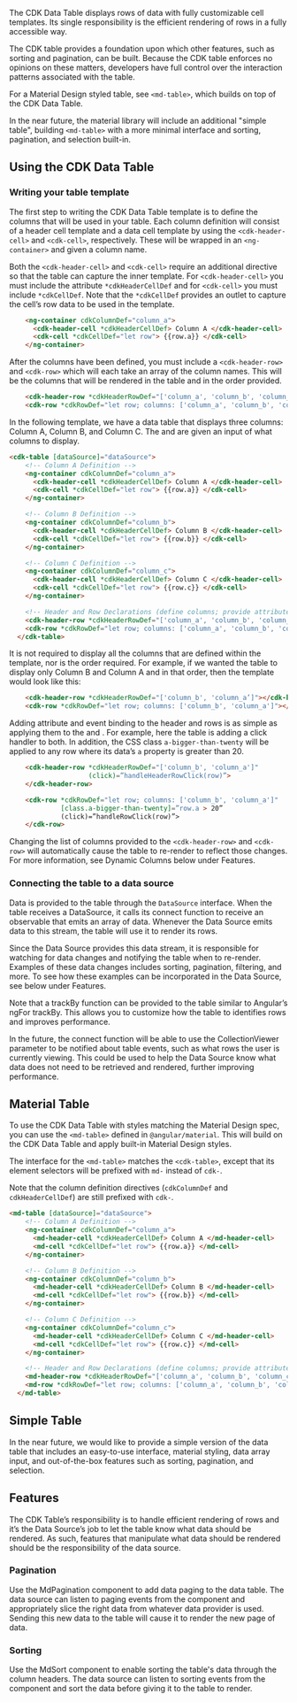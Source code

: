 The CDK Data Table displays rows of data with fully customizable cell templates.
Its single responsibility is the efficient rendering of rows in a fully accessible way.

The CDK table provides a foundation upon which other features, such as sorting and pagination, can be built.
Because the CDK table enforces no opinions on these matters, developers have full control over the interaction patterns associated with the table.

For a Material Design styled table, see `<md-table>`, which builds on top of the CDK Data Table.

In the near future, the material library will include an additional "simple table",
building  `<md-table>` with a more minimal interface and sorting, pagination, and selection built-in.

<!-- example(table-basic) -->

## Using the CDK Data Table

### Writing your table template

The first step to writing the CDK Data Table template is to define the columns that will be used in your table.
Each column definition will consist of a header cell template and a data cell template by using
the `<cdk-header-cell>` and `<cdk-cell>`, respectively. These will be wrapped in an `<ng-container>` and given a column name.

Both the `<cdk-header-cell>` and `<cdk-cell>` require an additional directive so that the table can
capture the inner template. For `<cdk-header-cell>` you must include the attribute `*cdkHeaderCellDef`
and for `<cdk-cell>` you must include `*cdkCellDef`. Note that the `*cdkCellDef` provides an outlet
to capture the cell’s row data to be used in the template.

```html
    <ng-container cdkColumnDef="column_a">
      <cdk-header-cell *cdkHeaderCellDef> Column A </cdk-header-cell>
      <cdk-cell *cdkCellDef="let row"> {{row.a}} </cdk-cell>
    </ng-container>
```

After the columns have been defined, you must include a `<cdk-header-row>` and `<cdk-row>` which will
each take an array of the column names. This will be the columns that will be rendered in the table and in the order provided.

```html
    <cdk-header-row *cdkHeaderRowDef="['column_a', 'column_b', 'column_c']"></cdk-header-row>
    <cdk-row *cdkRowDef="let row; columns: ['column_a', 'column_b', 'column_c']"></cdk-row>
```

In the following template, we have a data table that displays three columns: Column A, Column B, and Column C.
The <cdk-header-row> and <cdk-row> are given an input of what columns to display.

```html
<cdk-table [dataSource]="dataSource">
    <!-- Column A Definition -->
    <ng-container cdkColumnDef="column_a">
      <cdk-header-cell *cdkHeaderCellDef> Column A </cdk-header-cell>
      <cdk-cell *cdkCellDef="let row"> {{row.a}} </cdk-cell>
    </ng-container>

    <!-- Column B Definition -->
    <ng-container cdkColumnDef="column_b">
      <cdk-header-cell *cdkHeaderCellDef> Column B </cdk-header-cell>
      <cdk-cell *cdkCellDef="let row"> {{row.b}} </cdk-cell>
    </ng-container>

    <!-- Column C Definition -->
    <ng-container cdkColumnDef="column_c">
      <cdk-header-cell *cdkHeaderCellDef> Column C </cdk-header-cell>
      <cdk-cell *cdkCellDef="let row"> {{row.c}} </cdk-cell>
    </ng-container>

    <!-- Header and Row Declarations (define columns; provide attribute and event binding) -->
    <cdk-header-row *cdkHeaderRowDef="['column_a', 'column_b', 'column_c']"></cdk-header-row>
    <cdk-row *cdkRowDef="let row; columns: ['column_a', 'column_b', 'column_c']"></cdk-row>
  </cdk-table>
```

It is not required to display all the columns that are defined within the template,
nor is the order required. For example, if we wanted the table to display only Column B
and Column A and in that order, then the template would look like this:

```html
    <cdk-header-row *cdkHeaderRowDef="['column_b', 'column_a’]"></cdk-header-row>
    <cdk-row *cdkRowDef="let row; columns: ['column_b', 'column_a']"></cdk-row>
```

Adding attribute and event binding to the header and rows is as simple as applying them to the
<cdk-header-row> and <cdk-row>. For example, here the table is adding a click handler to both.
In addition, the CSS class `a-bigger-than-twenty` will be applied to any row where its data’s `a` property is greater than 20.

```html
    <cdk-header-row *cdkHeaderRowDef="['column_b', 'column_a']"
                    (click)=”handleHeaderRowClick(row)”>
    </cdk-header-row>

    <cdk-row *cdkRowDef="let row; columns: ['column_b', 'column_a']"
             [class.a-bigger-than-twenty]=”row.a > 20”
             (click)=”handleRowClick(row)”>
    </cdk-row>
```

Changing the list of columns provided to the `<cdk-header-row>` and `<cdk-row>` will automatically
cause the table to re-render to reflect those changes. For more information, see Dynamic Columns below under Features.

### Connecting the table to a data source
Data is provided to the table through the `DataSource` interface. When the table receives a DataSource,
it calls its connect function to receive an observable that emits an array of data. Whenever the Data Source emits data to this stream, the table will use it to render its rows.

Since the Data Source provides this data stream, it is responsible for watching for data changes
and notifying the table when to re-render. Examples of these data changes includes sorting, pagination, filtering, and more.
To see how these examples can be incorporated in the Data Source, see below under Features.

Note that a trackBy function can be provided to the table similar to Angular’s ngFor trackBy.
This allows you to customize how the table to identifies rows and improves performance.

In the future, the connect function will be able to use the CollectionViewer parameter to be
notified about table events, such as what rows the user is currently viewing. This could be used to
help the Data Source know what data does not need to be retrieved and rendered, further improving performance.

## Material Table
To use the CDK Data Table with styles matching the Material Design spec, you can use the `<md-table>`
defined in `@angular/material`.  This will build on the CDK Data Table and apply built-in Material Design styles.

The interface for the `<md-table>` matches the `<cdk-table>`, except that its element selectors
will be prefixed with `md-` instead of `cdk-`.

Note that the column definition directives (`cdkColumnDef` and `cdkHeaderCellDef`) are still prefixed with `cdk-`.

```html
<md-table [dataSource]="dataSource">
    <!-- Column A Definition -->
    <ng-container cdkColumnDef="column_a">
      <md-header-cell *cdkHeaderCellDef> Column A </md-header-cell>
      <md-cell *cdkCellDef="let row"> {{row.a}} </md-cell>
    </ng-container>

    <!-- Column B Definition -->
    <ng-container cdkColumnDef="column_b">
      <md-header-cell *cdkHeaderCellDef> Column B </md-header-cell>
      <md-cell *cdkCellDef="let row"> {{row.b}} </md-cell>
    </ng-container>

    <!-- Column C Definition -->
    <ng-container cdkColumnDef="column_c">
      <md-header-cell *cdkHeaderCellDef> Column C </md-header-cell>
      <md-cell *cdkCellDef="let row"> {{row.c}} </md-cell>
    </ng-container>

    <!-- Header and Row Declarations (define columns; provide attribute and event binding) -->
    <md-header-row *cdkHeaderRowDef="['column_a', 'column_b', 'column_c']"></md-header-row>
    <md-row *cdkRowDef="let row; columns: ['column_a', 'column_b', 'column_c']"></md-row>
  </md-table>
```

## Simple Table

In the near future, we would like to provide a simple version of the data table that includes an easy-to-use interface,
material styling, data array input, and out-of-the-box features such as sorting, pagination, and selection.

## Features

The CDK Table’s responsibility is to handle efficient rendering of rows and it’s the Data Source’s job
to let the table know what data should be rendered. As such, features that manipulate what data should
be rendered should be the responsibility of the data source.

### Pagination
Use the MdPagination component to add data paging to the data table. The data source can listen to
paging events from the component and appropriately slice the right data from whatever data provider
is used. Sending this new data to the table will cause it to render the new page of data.

<!-- example(table-pagination) -->

### Sorting
Use the MdSort component to enable sorting the table's data through the column headers.
The data source can listen to sorting events from the component and sort the data before giving it
to the table to render.

<!-- example(table-sorting) -->
